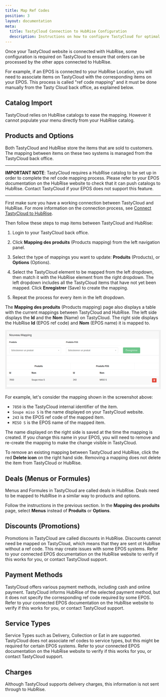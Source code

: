```yaml
---
title: Map Ref Codes
position: 3
layout: documentation
meta:
  title: TastyCloud Connection to HubRise Configuration
  description: Instructions on how to configure TastyCloud for optimal connection to HubRise and other platforms.
---
```


Once your TastyCloud website is connected with HubRise, some configuration is required on TastyCloud to ensure that orders can be processed by the other apps connected to HubRise.

For example, if an EPOS is connected to your HubRise Location, you will need to associate items on TastyCloud with the corresponding items on your EPOS. This process is called "ref code mapping" and it must be done manually from the Tasty Cloud back office, as explained below.

## Catalog Import

TastyCloud relies on HubRise catalogs to ease the mapping. However it cannot populate your menu directly from your HubRise catalog.

## Products and Options

Both TastyCloud and HubRise store the items that are sold to customers. The mapping between items on these two systems is managed from the TastyCloud back office.

---

**IMPORTANT NOTE**: TastyCloud requires a HubRise catalog to be set up in order to complete the ref code mapping process. Please refer to your EPOS documentation on the HubRise website to check that it can push catalogs to HubRise. Contact TastyCloud if your EPOS does not support this feature.

---

First make sure you have a working connection between TastyCloud and HubRise. For more information on the connection process, see [Connect TastyCloud to HubRise](/apps/tastycloud/connect-hubrise).

Then follow these steps to map items between TastyCloud and HubRise:

1. Login to your TastyCloud back office.

1. Click **Mapping des produits** (Products mapping) from the left navigation panel.

1. Select the type of mappings you want to update: **Produits** (Products), or **Options** (Options).

1. Select the TastyCloud element to be mapped from the left dropdown, then match it with the HubRise element from the right dropdown. The left dropdown includes all the TastyCloud items that have not yet been mapped. Click **Enregistrer** (Save) to create the mapping.

1. Repeat the process for every item in the left dropdown.

The **Mapping des produits** (Products mapping) page also displays a table with the current mappings between TastyCloud and HubRise. The left side displays the **Id** and the **Nom** (Name) on TastyCloud. The right side displays the HubRise **Id** (EPOS ref code) and **Nom** (EPOS name) it is mapped to.

![Product mapping](../images/002-product-mapping.png)

For example, let's consider the mapping shown in the screenshot above:

- `7850` is the TastyCloud internal identifier of the item.
- `Soupe miso S` is the name displayed on your TastyCloud website.
- `243` is the EPOS ref code of the mapped item.
- `MISO S` is the EPOS name of the mapped item.

The name displayed on the right side is saved at the time the mapping is created. If you change this name in your EPOS, you will need to remove and re-create the mapping to make the change visible in TastyCloud.

To remove an existing mapping between TastyCloud and HubRise, click the red **Delete icon** on the right hand side. Removing a mapping does not delete the item from TastyCloud or HubRise.

## Deals (Menus or Formules)

Menus and Formules in TastyCloud are called deals in HubRise. Deals need to be mapped to HubRise in a similar way to products and options.

Follow the instructions in the previous section. In the **Mapping des produits** page, select **Menus** instead of **Produits** or **Options**.

## Discounts (Promotions)

Promotions in TastyCloud are called discounts in HubRise. Discounts cannot need be mapped on TastyCloud, which means that they are sent ot HubRise without a ref code. This may create issues with some EPOS systems. Refer to your connected EPOS documentation on the HubRise website to verify if this works for you, or contact TastyCloud support.

## Payment Methods

TastyCloud offers various payment methods, including cash and online payment. TastyCloud informs HubRise of the selected payment method, but it does not specify the corresponding ref code required by some EPOS. Refer to your connected EPOS documentation on the HubRise website to verify if this works for you, or contact TastyCloud support.

## Service Types

Service Types such as Delivery, Collection or Eat in are supported. TastyCloud does not associate ref codes to service types, but this might be required for certain EPOS systems. Refer to your connected EPOS documentation on the HubRise website to verify if this works for you, or contact TastyCloud support.

## Charges

Although TastyCloud supports delivery charges, this information is not sent through to HubRise.
